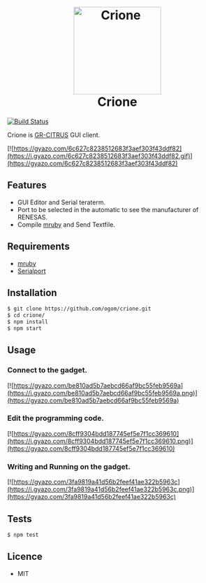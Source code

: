 <h1 align="center">
  <br>
  <a href="https://github.com/ogom/crione"><img src="https://dl.dropboxusercontent.com/u/14690051/images/icon/icon.png" alt="Crione" width="200"></a>
  <br>
  Crione
  <br>
</h1>

[![Build Status](https://travis-ci.org/ogom/crione.png?branch=master)](https://travis-ci.org/ogom/crione)

Crione is [GR-CITRUS](http://gadget.renesas.com/ja/product/citrus.html) GUI client.

[![https://gyazo.com/6c627c8238512683f3aef303f43ddf82](https://i.gyazo.com/6c627c8238512683f3aef303f43ddf82.gif)](https://gyazo.com/6c627c8238512683f3aef303f43ddf82)

## Features

* GUI Editor and Serial teraterm.
* Port to be selected in the automatic to see the manufacturer of RENESAS.
* Compile [mruby](http://mruby.org/) and Send Textfile.

## Requirements

* [mruby](https://github.com/mruby/mruby)
* [Serialport](https://github.com/EmergingTechnologyAdvisors/node-serialport)

## Installation

```bash
$ git clone https://github.com/ogom/crione.git
$ cd crione/
$ npm install
$ npm start
```

## Usage

### Connect to the gadget.

[![https://gyazo.com/be810ad5b7aebcd66af9bc55feb9569a](https://i.gyazo.com/be810ad5b7aebcd66af9bc55feb9569a.png)](https://gyazo.com/be810ad5b7aebcd66af9bc55feb9569a)

### Edit the programming code.

[![https://gyazo.com/8cff9304bdd187745ef5e7f1cc369610](https://i.gyazo.com/8cff9304bdd187745ef5e7f1cc369610.png)](https://gyazo.com/8cff9304bdd187745ef5e7f1cc369610)

### Writing and Running on the gadget.

[![https://gyazo.com/3fa9819a41d56b2feef41ae322b5963c](https://i.gyazo.com/3fa9819a41d56b2feef41ae322b5963c.png)](https://gyazo.com/3fa9819a41d56b2feef41ae322b5963c)

## Tests

```bash
$ npm test
```

## Licence

* MIT

